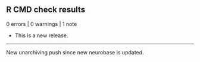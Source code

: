 ## R CMD check results

0 errors | 0 warnings | 1 note

* This is a new release.
---
New unarchiving push since new neurobase is updated.
